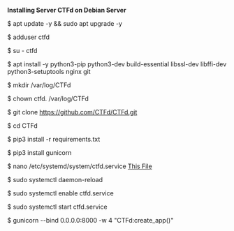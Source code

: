 **Installing Server CTFd on Debian Server**

$ apt update -y && sudo apt upgrade -y

$ adduser ctfd

$ su - ctfd

$ apt install -y python3-pip python3-dev build-essential libssl-dev libffi-dev python3-setuptools nginx git

$ mkdir /var/log/CTFd

$ chown ctfd. /var/log/CTFd

$ git clone https://github.com/CTFd/CTFd.git

$ cd CTFd

$ pip3 install -r requirements.txt

$ pip3 install gunicorn

$ nano /etc/systemd/system/ctfd.service
[This File](https://github.com/Cpixiee/CTFd_platform/blob/main/this_file.md)

$ sudo systemctl daemon-reload

$ sudo systemctl enable ctfd.service

$ sudo systemctl start ctfd.service


$ gunicorn --bind 0.0.0.0:8000 -w 4 "CTFd:create_app()"

